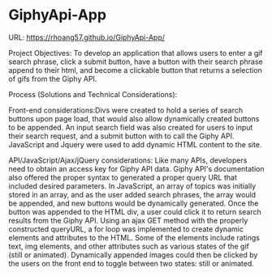 # GiphyApi-App
URL: https://rhoang57.github.io/GiphyApi-App/

Project Objectives: To develop an application that allows users to enter a gif search phrase, click a submit button, have a button with their search phrase append to their html, and become a clickable button that returns a selection of gifs from the Giphy API.

Process (Solutions and Technical Considerations):

Front-end considerations:Divs were created to hold a series of search buttons upon page load, that would also allow dynamically created buttons to be appended. An input search field was also created for users to input their search request, and a submit button with to call the Giphy API. JavaScript and Jquery were used to add dynamic HTML content to the site.

API/JavaScript/Ajax/jQuery considerations: Like many APIs, developers need to obtain an access key for Giphy API data. Giphy API's documentation also offered the proper syntax to generated a proper query URL that included desired parameters. In JavaScript, an array of topics was initially stored in an array, and as the user added search phrases, the array would be appended, and new buttons would be dynamically generated. Once the button was appended to the HTML div, a user could click it to return search results from the Giphy API. Using an ajax GET method with the properly constructed queryURL, a for loop was implemented to create dynamic elements and attributes to the HTML. Some of the elements include ratings text, img elements, and other attributes such as various states of the gif (still or animated). Dynamically appended images could then be clicked by the users on the front end to toggle between two states: still or animated.
